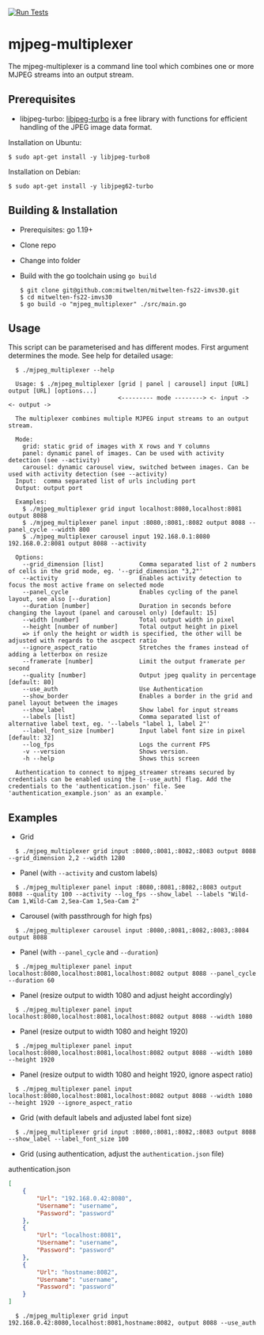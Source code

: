 [![Run Tests](https://github.com/mitwelten/mitwelten-fs22-imvs30/actions/workflows/tests.yml/badge.svg)](https://github.com/mitwelten/mitwelten-fs22-imvs30/actions/workflows/tests.yml)

# mjpeg-multiplexer

The mjpeg-multiplexer is a command line tool which combines one or more MJPEG streams into an output stream.

## Prerequisites

- libjpeg-turbo:
[libjpeg-turbo](https://libjpeg-turbo.org/) is a free library with functions for efficient handling of the JPEG image data format.

Installation on Ubuntu:
```
$ sudo apt-get install -y libjpeg-turbo8
```
  
Installation on Debian:
```
$ sudo apt-get install -y libjpeg62-turbo
```

## Building & Installation

- Prerequisites: go 1.19+

- Clone repo
- Change into folder
- Build with the go toolchain using `go build`

    ```
  $ git clone git@github.com:mitwelten/mitwelten-fs22-imvs30.git
  $ cd mitwelten-fs22-imvs30
  $ go build -o "mjpeg_multiplexer" ./src/main.go
    ```

## Usage

This script can be parameterised and has different modes. First argument determines the mode.
See help for detailed usage:

```
  $ ./mjpeg_multiplexer --help
  
  Usage: $ ./mjpeg_multiplexer [grid | panel | carousel] input [URL] output [URL] [options...]
                               <--------- mode --------> <- input -> <- output ->

  The multiplexer combines multiple MJPEG input streams to an output stream.
  
  Mode:
    grid: static grid of images with X rows and Y columns
    panel: dynamic panel of images. Can be used with activity detection (see --activity)
    carousel: dynamic carousel view, switched between images. Can be used with activity detection (see --activity)
  Input:  comma separated list of urls including port
  Output: output port
  
  Examples: 
    $ ./mjpeg_multiplexer grid input localhost:8080,localhost:8081 output 8088
    $ ./mjpeg_multiplexer panel input :8080,:8081,:8082 output 8088 --panel_cycle --width 800 
    $ ./mjpeg_multiplexer carousel input 192.168.0.1:8080 192.168.0.2:8081 output 8088 --activity
  
  Options:
    --grid_dimension [list]          Comma separated list of 2 numbers of cells in the grid mode, eg. '--grid_dimension "3,2"'
    --activity                       Enables activity detection to focus the most active frame on selected mode
    --panel_cycle                    Enables cycling of the panel layout, see also [--duration] 
    --duration [number]              Duration in seconds before changing the layout (panel and carousel only) [default: 15]
    --width [number]                 Total output width in pixel
    --height [number of number]      Total output height in pixel
    => if only the height or width is specified, the other will be adjusted with regards to the ascpect ratio
    --ignore_aspect_ratio            Stretches the frames instead of adding a letterbox on resize
    --framerate [number]             Limit the output framerate per second
    --quality [number]               Output jpeg quality in percentage [default: 80]
    --use_auth                       Use Authentication
    --show_border                    Enables a border in the grid and panel layout between the images
    --show_label                     Show label for input streams
    --labels [list]                  Comma separated list of alternative label text, eg. '--labels "label 1, label 2"'
    --label_font_size [number]       Input label font size in pixel [default: 32]
    --log_fps                        Logs the current FPS 
    -v --version                     Shows version.
    -h --help                        Shows this screen
  
  Authentication to connect to mjpeg_streamer streams secured by credentials can be enabled using the [--use_auth] flag. Add the credentials to the 'authentication.json' file. See 'authentication_example.json' as an example.`
```

## Examples

- Grid 
```
  $ ./mjpeg_multiplexer grid input :8080,:8081,:8082,:8083 output 8088 --grid_dimension 2,2 --width 1280
```

- Panel (with `--activity` and custom labels)
```
  $ ./mjpeg_multiplexer panel input :8080,:8081,:8082,:8083 output 8088 --quality 100 --activity --log_fps --show_label --labels "Wild-Cam 1,Wild-Cam 2,Sea-Cam 1,Sea-Cam 2"
```

- Carousel (with passthrough for high fps)
```
  $ ./mjpeg_multiplexer carousel input :8080,:8081,:8082,:8083,:8084 output 8088
```

- Panel (with `--panel_cycle` and `--duration`)
```
  $ ./mjpeg_multiplexer panel input localhost:8080,localhost:8081,localhost:8082 output 8088 --panel_cycle --duration 60
```

- Panel (resize output to width 1080 and adjust height accordingly)
```
  $ ./mjpeg_multiplexer panel input localhost:8080,localhost:8081,localhost:8082 output 8088 --width 1080
```

- Panel (resize output to width 1080 and height 1920)
```
  $ ./mjpeg_multiplexer panel input localhost:8080,localhost:8081,localhost:8082 output 8088 --width 1080 --height 1920
```

- Panel (resize output to width 1080 and height 1920, ignore aspect ratio)
```
  $ ./mjpeg_multiplexer panel input localhost:8080,localhost:8081,localhost:8082 output 8088 --width 1080 --height 1920 --ignore_aspect_ratio
```
- Grid (with default labels and adjusted label font size)
```
  $ ./mjpeg_multiplexer grid input :8080,:8081,:8082,:8083 output 8088 --show_label --label_font_size 100
```

- Grid (using authentication, adjust the `authentication.json` file)

authentication.json
```json
[
    {
        "Url": "192.168.0.42:8080",
        "Username": "username",
        "Password": "password"
    },
    {
        "Url": "localhost:8081",
        "Username": "username",
        "Password": "password"
    },
    {
        "Url": "hostname:8082",
        "Username": "username",
        "Password": "password"
    }
]

```
```
  $ ./mjpeg_multiplexer grid input 192.168.0.42:8080,localhost:8081,hostname:8082, output 8088 --use_auth
```
